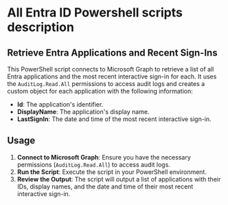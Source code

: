 # All Entra ID Powershell scripts description

## Retrieve Entra Applications and Recent Sign-Ins

This PowerShell script connects to Microsoft Graph to retrieve a list of all Entra applications and the most recent interactive sign-in for each. It uses the `AuditLog.Read.All` permissions to access audit logs and creates a custom object for each application with the following information:

- **Id**: The application's identifier.
- **DisplayName**: The application's display name.
- **LastSignIn**: The date and time of the most recent interactive sign-in.

## Usage

1. **Connect to Microsoft Graph**: Ensure you have the necessary permissions (`AuditLog.Read.All`) to access audit logs.
2. **Run the Script**: Execute the script in your PowerShell environment.
3. **Review the Output**: The script will output a list of applications with their IDs, display names, and the date and time of their most recent interactive sign-in.
